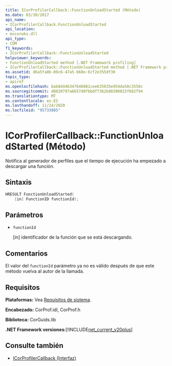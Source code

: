 ```yaml
---
title: ICorProfilerCallback::FunctionUnloadStarted (Método)
ms.date: 03/30/2017
api_name:
- ICorProfilerCallback.FunctionUnloadStarted
api_location:
- mscorwks.dll
api_type:
- COM
f1_keywords:
- ICorProfilerCallback::FunctionUnloadStarted
helpviewer_keywords:
- FunctionUnloadStarted method [.NET Framework profiling]
- ICorProfilerCallback::FunctionUnloadStarted method [.NET Framework profiling]
ms.assetid: d6a5fa8b-09c6-47a5-b60e-6cf2e355df30
topic_type:
- apiref
ms.openlocfilehash: bab8d446347646081cee635035e954da58c3550c
ms.sourcegitcommit: d8020797a6657d0fbbdff362b80300815f682f94
ms.translationtype: MT
ms.contentlocale: es-ES
ms.lasthandoff: 11/24/2020
ms.locfileid: "95733885"
---
```

# <a name="icorprofilercallbackfunctionunloadstarted-method"></a>ICorProfilerCallback::FunctionUnloadStarted (Método)

Notifica al generador de perfiles que el tiempo de ejecución ha empezado a descargar una función.  
  
## <a name="syntax"></a>Sintaxis  
  
```cpp  
HRESULT FunctionUnloadStarted(  
    [in] FunctionID functionId);
```  
  
## <a name="parameters"></a>Parámetros

- `functionId`

  \[in] identificador de la función que se está descargando.

## <a name="remarks"></a>Comentarios  

 El valor del `functionId` parámetro ya no es válido después de que este método vuelva al autor de la llamada.  
  
## <a name="requirements"></a>Requisitos  

 **Plataformas:** Vea [Requisitos de sistema](../../get-started/system-requirements.md).  
  
 **Encabezado:** CorProf.idl, CorProf.h  
  
 **Biblioteca:** CorGuids.lib  
  
 **.NET Framework versiones:**[!INCLUDE[net_current_v20plus](../../../../includes/net-current-v20plus-md.md)]  
  
## <a name="see-also"></a>Consulte también

- [ICorProfilerCallback (Interfaz)](icorprofilercallback-interface.md)
